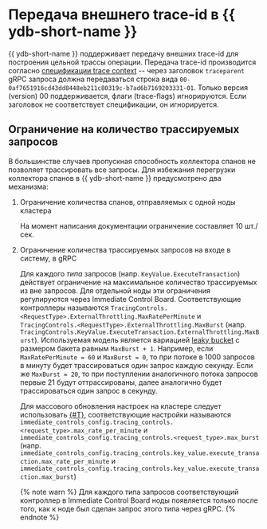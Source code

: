 # Передача внешнего trace-id в {{ ydb-short-name }}

{{ ydb-short-name }} поддерживает передачу внешних trace-id для построения цельной трассы операции.
Передача trace-id производится согласно [спецификации trace context](https://w3c.github.io/trace-context/#traceparent-header) --
через заголовок `traceparent` gRPC запроса должна передаваться строка вида `00-0af7651916cd43dd8448eb211c80319c-b7ad6b7169203331-01`.
Только версия (version) 00 поддерживается, флаги (trace-flags) игнорируются. Если заголовок не соответствует спецификации, он игнорируется.

## Ограничение на количество трассируемых запросов

В большинстве случаев пропускная способность коллектора спанов не позволяет трассировать все запросы. Для избежания перегрузки коллектора спанов в {{ ydb-short-name }} предусмотрено два механизма:

1. Ограничение количества спанов, отправляемых с одной ноды кластера

    На момент написания документации ограничение составляет 10 шт./сек.

1. Ограничение количества трассируемых запросов на входе в систему, в gRPC

    Для каждого _типа_ запросов (напр. `KeyValue.ExecuteTransaction`) действует ограничение на максимальное количество трассируемых из вне запросов. Для отдельной ноды эти ограничения регулируются через Immediate Control Board. Соответствующие контроллеры называются `TracingControls.<RequestType>.ExternalThrottling.MaxRatePerMinute` и `TracingControls.<RequestType>.ExternalThrottling.MaxBurst` (напр. `TracingControls.KeyValue.ExecuteTransaction.ExternalThrottling.MaxBurst`). Используемая модель является вариацией [leaky bucket](https://en.wikipedia.org/wiki/Leaky_bucket) с размером бакета равным `MaxBurst + 1`. Например, если `MaxRatePerMinute = 60` и `MaxBurst = 0`, то при потоке в 1000 запросов в минуту будет трассироваться один запрос каждую секунду. Если же `MaxBurst = 20`, то при поступлении аналогичного потока запросов первые 21 будут оттрассированы, далее аналогично будет трассироваться один запрос в секунду.

    Для массового обновления настроек на кластере следует использовать [{#T}](../../maintenance/manual/dynamic-config.md#dynamic-kinds), соответствующие настройки называются `immediate_controls_config.tracing_controls.<request_type>.max_rate_per_minute` и `immediate_controls_config.tracing_controls.<request_type>.max_burst` (напр. `immediate_controls_config.tracing_controls.key_value.execute_transaction.max_rate_per_minute` и `immediate_controls_config.tracing_controls.key_value.execute_transaction.max_burst`)

    {% note warn %}
    Для каждого типа запросов соответствующий контроллер в Immediate Control Board ноды появляется только после того, как к ноде был сделан запрос этого типа через gRPC.
    {% endnote %}
